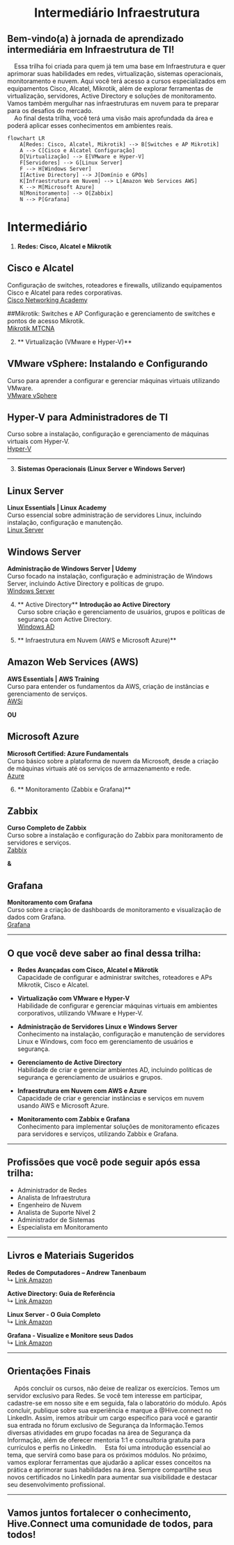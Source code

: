 <h1 align="center">Intermediário Infraestrutura</h1>

## Bem-vindo(a) à jornada de aprendizado intermediária em Infraestrutura de TI!  
&nbsp;&nbsp;&nbsp;&nbsp;Essa trilha foi criada para quem já tem uma base em Infraestrutura e quer aprimorar suas habilidades em redes, virtualização, sistemas operacionais, monitoramento e nuvem. Aqui você terá acesso a cursos especializados em equipamentos Cisco, Alcatel, Mikrotik, além de explorar ferramentas de virtualização, servidores, Active Directory e soluções de monitoramento. Vamos também mergulhar nas infraestruturas em nuvem para te preparar para os desafios do mercado.  
&nbsp;&nbsp;&nbsp;&nbsp;Ao final desta trilha, você terá uma visão mais aprofundada da área e poderá aplicar esses conhecimentos em ambientes reais.

```mermaid
flowchart LR
    A[Redes: Cisco, Alcatel, Mikrotik] --> B[Switches e AP Mikrotik]
    A --> C[Cisco e Alcatel Configuração]
    D[Virtualização] --> E[VMware e Hyper-V]
    F[Servidores] --> G[Linux Server]
    F --> H[Windows Server]
    I[Active Directory] --> J[Domínio e GPOs]
    K[Infraestrutura em Nuvem] --> L[Amazon Web Services AWS]
    K --> M[Microsoft Azure]
    N[Monitoramento] --> O[Zabbix]
    N --> P[Grafana]
```

# Intermediário

1. **Redes: Cisco, Alcatel e Mikrotik**

## Cisco e Alcatel
Configuração de switches, roteadores e firewalls, utilizando equipamentos Cisco e Alcatel para redes corporativas.  
[Cisco Networking Academy](https://www.netacad.com/courses)

##Mikrotik: Switches e AP
Configuração e gerenciamento de switches e pontos de acesso Mikrotik.  
[Mikrotik MTCNA](https://www.mikrotik.com/training)


2. ** Virtualização (VMware e Hyper-V)**

## VMware vSphere: Instalando e Configurando
Curso para aprender a configurar e gerenciar máquinas virtuais utilizando VMware.  
[VMware vSphere](https://www.vmware.com/education-services/certification/vsphere.html)

## Hyper-V para Administradores de TI
Curso sobre a instalação, configuração e gerenciamento de máquinas virtuais com Hyper-V.  
[Hyper-V](https://learn.microsoft.com/pt-br/virtualization/hyper-v-on-windows/)

---

3. **Sistemas Operacionais (Linux Server e Windows Server)**

## Linux Server
**Linux Essentials | Linux Academy**  
Curso essencial sobre administração de servidores Linux, incluindo instalação, configuração e manutenção.  
[Linux Server](https://www.linuxacademy.com)

## Windows Server
**Administração de Windows Server | Udemy**  
Curso focado na instalação, configuração e administração de Windows Server, incluindo Active Directory e políticas de grupo.  
[Windows Server](https://www.udemy.com/course/administracao-windows-server/)

4. ** Active Directory**
**Introdução ao Active Directory**  
Curso sobre criação e gerenciamento de usuários, grupos e políticas de segurança com Active Directory.  
[Windows AD](https://learn.microsoft.com/pt-br/)

5. ** Infraestrutura em Nuvem (AWS e Microsoft Azure)**

## Amazon Web Services (AWS)
**AWS Essentials | AWS Training**  
Curso para entender os fundamentos da AWS, criação de instâncias e gerenciamento de serviços.  
[AWSi](https://aws.amazon.com/training/)

**OU**

## Microsoft Azure
**Microsoft Certified: Azure Fundamentals**  
Curso básico sobre a plataforma de nuvem da Microsoft, desde a criação de máquinas virtuais até os serviços de armazenamento e rede.  
[Azure](https://learn.microsoft.com/pt-br/certifications/azure-fundamentals/)

6. ** Monitoramento (Zabbix e Grafana)**

## Zabbix
**Curso Completo de Zabbix**  
Curso sobre a instalação e configuração do Zabbix para monitoramento de servidores e serviços.  
[Zabbix](https://www.zabbix.com/documentation/current/manual/)

**&**

## Grafana
**Monitoramento com Grafana**  
Curso sobre a criação de dashboards de monitoramento e visualização de dados com Grafana.  
[Grafana](https://grafana.com/docs/grafana/latest/)

---

## O que você deve saber ao final dessa trilha:

- **Redes Avançadas com Cisco, Alcatel e Mikrotik**  
   Capacidade de configurar e administrar switches, roteadores e APs Mikrotik, Cisco e Alcatel.

- **Virtualização com VMware e Hyper-V**  
   Habilidade de configurar e gerenciar máquinas virtuais em ambientes corporativos, utilizando VMware e Hyper-V.

- **Administração de Servidores Linux e Windows Server**  
   Conhecimento na instalação, configuração e manutenção de servidores Linux e Windows, com foco em gerenciamento de usuários e segurança.

- **Gerenciamento de Active Directory**  
   Habilidade de criar e gerenciar ambientes AD, incluindo políticas de segurança e gerenciamento de usuários e grupos.

- **Infraestrutura em Nuvem com AWS e Azure**  
   Capacidade de criar e gerenciar instâncias e serviços em nuvem usando AWS e Microsoft Azure.

- **Monitoramento com Zabbix e Grafana**  
   Conhecimento para implementar soluções de monitoramento eficazes para servidores e serviços, utilizando Zabbix e Grafana.

---

## Profissões que você pode seguir após essa trilha:

- Administrador de Redes
- Analista de Infraestrutura
- Engenheiro de Nuvem
- Analista de Suporte Nível 2
- Administrador de Sistemas
- Especialista em Monitoramento

---

## Livros e Materiais Sugeridos

**Redes de Computadores – Andrew Tanenbaum**  
↳ [Link Amazon](https://www.amazon.com.br/Redes-Computadores-Andrew-Tanenbaum/dp/8535245056)

**Active Directory: Guia de Referência**  
↳ [Link Amazon](https://www.amazon.com.br/Active-Directory-Guia-Refer%C3%AAncia/dp/8574527109)

**Linux Server - O Guia Completo**  
↳ [Link Amazon](https://www.amazon.com.br/Linux-Server-Guia-Completo/dp/8535245022)

**Grafana - Visualize e Monitore seus Dados**  
↳ [Link Amazon](https://www.amazon.com.br/Grafana-Visualize-Monitore-seus-Dados/dp/8597011005)

---
## Orientações Finais
&nbsp;&nbsp;&nbsp;&nbsp;Após concluir os cursos, não deixe de realizar os exercícios. Temos um servidor exclusivo para Redes. Se você tem interesse em participar, cadastre-se em nosso site e em seguida, fala o laboratório do módulo. Após concluir, publique sobre sua experiência e marque a @Hive.connect no LinkedIn. Assim, iremos atribuir um cargo específico para você e garantir sua entrada no fórum exclusivo de Segurança da Informação.Temos diversas atividades em grupo focadas na área de Segurança da Informação, além de oferecer mentoria 1:1 e consultoria gratuita para currículos e perfis no LinkedIn.
&nbsp;&nbsp;&nbsp;&nbsp;Esta foi uma introdução essencial ao tema, que servirá como base para os próximos módulos. No próximo, vamos explorar ferramentas que ajudarão a aplicar esses conceitos na prática e aprimorar suas habilidades na área. Sempre compartilhe seus novos certificados no LinkedIn para aumentar sua visibilidade e destacar seu desenvolvimento profissional.  

---  

## Vamos juntos fortalecer o conhecimento, Hive.Connect uma comunidade de todos, para todos!
